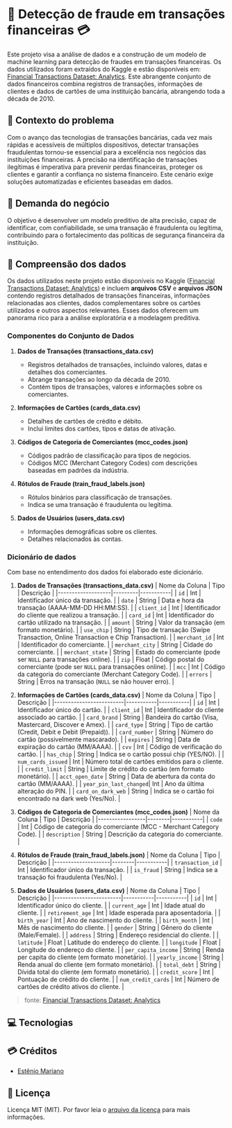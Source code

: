 # 🔎 Detecção de fraude em transações financeiras 💳

Este projeto visa a análise de dados e a construção de um modelo de machine learning para detecção de fraudes em transações financeiras. Os dados utilizados foram extraídos do Kaggle e estão disponíveis em: [Financial Transactions Dataset: Analytics](https://www.kaggle.com/datasets/computingvictor/transactions-fraud-datasets). Este abrangente conjunto de dados financeiros combina registros de transações, informações de clientes e dados de cartões de uma instituição bancária, abrangendo toda a década de 2010.

## 🚨 Contexto do problema

Com o avanço das tecnologias de transações bancárias, cada vez mais rápidas e acessíveis de múltiplos dispositivos, detectar transações fraudulentas tornou-se essencial para a excelência nos negócios das instituições financeiras.
A precisão na identificação de transações ilegítimas é imperativa para prevenir perdas financeiras, proteger os clientes e garantir a confiança no sistema financeiro. Este cenário exige soluções automatizadas e eficientes baseadas em dados.

## 💼 Demanda do negócio

O objetivo é desenvolver um modelo preditivo de alta precisão, capaz de identificar, com confiabilidade, se uma transação é fraudulenta ou legítima, contribuindo para o fortalecimento das políticas de segurança financeira da instituição.

## 📃 Compreensão dos dados

Os dados utilizados neste projeto estão disponíveis no Kaggle ([Financial Transactions Dataset: Analytics](https://www.kaggle.com/datasets/computingvictor/transactions-fraud-datasets)) e incluem **arquivos CSV** e **arquivos JSON** contendo registros detalhados de transações financeiras, informações relacionadas aos clientes, dados complementares sobre os cartões utilizados e outros aspectos relevantes.
Esses dados oferecem um panorama rico para a análise exploratória e a modelagem preditiva.

### Componentes do Conjunto de Dados

1. **Dados de Transações (transactions_data.csv)**
   - Registros detalhados de transações, incluindo valores, datas e detalhes dos comerciantes.
   - Abrange transações ao longo da década de 2010.
   - Contém tipos de transações, valores e informações sobre os comerciantes.

2. **Informações de Cartões (cards_data.csv)**
   - Detalhes de cartões de crédito e débito.
   - Inclui limites dos cartões, tipos e datas de ativação.

3. **Códigos de Categoria de Comerciantes (mcc_codes.json)**
   - Códigos padrão de classificação para tipos de negócios.
   - Códigos MCC (Merchant Category Codes) com descrições baseadas em padrões da indústria.

4. **Rótulos de Fraude (train_fraud_labels.json)**
   - Rótulos binários para classificação de transações.
   - Indica se uma transação é fraudulenta ou legítima.

5. **Dados de Usuários (users_data.csv)**
   - Informações demográficas sobre os clientes.
   - Detalhes relacionados às contas.

### Dicionário de dados

Com base no entendimento dos dados foi elaborado este dicionário.

1. **Dados de Transações (transactions_data.csv)**
| Nome da Coluna    | Tipo     | Descrição |
|-------------------|---------|-----------|
| `id`             | Int     | Identificador único da transação. |
| `date`           | String  | Data e hora da transação (AAAA-MM-DD HH:MM:SS). |
| `client_id`      | Int     | Identificador do cliente que realizou a transação. |
| `card_id`        | Int     | Identificador do cartão utilizado na transação. |
| `amount`         | String  | Valor da transação (em formato monetário). |
| `use_chip`       | String  | Tipo de transação (Swipe Transaction, Online Transaction e Chip Transaction). |
| `merchant_id`    | Int     | Identificador do comerciante. |
| `merchant_city`  | String  | Cidade do comerciante. |
| `merchant_state` | String  | Estado do comerciante (pode ser `NULL` para transações online). |
| `zip`            | Float   | Código postal do comerciante (pode ser `NULL` para transações online). |
| `mcc`            | Int     | Código da categoria do comerciante (Merchant Category Code). |
| `errors`         | String  | Erros na transação (`NULL` se não houver erro). |

2. **Informações de Cartões (cards_data.csv)**
| Nome da Coluna          | Tipo       | Descrição |
|-------------------------|-----------|-----------|
| `id`                   | Int       | Identificador único do cartão. |
| `client_id`            | Int       | Identificador do cliente associado ao cartão. |
| `card_brand`           | String    | Bandeira do cartão (Visa, Mastercard, Discover e Amex). |
| `card_type`            | String    | Tipo de cartão (Credit, Debit e Debit (Prepaid)). |
| `card_number`          | String    | Número do cartão (possivelmente mascarado). |
| `expires`              | String    | Data de expiração do cartão (MM/AAAA). |
| `cvv`                  | Int       | Código de verificação do cartão. |
| `has_chip`             | String    | Indica se o cartão possui chip (YES/NO). |
| `num_cards_issued`     | Int       | Número total de cartões emitidos para o cliente. |
| `credit_limit`         | String    | Limite de crédito do cartão (em formato monetário). |
| `acct_open_date`       | String    | Data de abertura da conta do cartão (MM/AAAA). |
| `year_pin_last_changed`| Int       | Ano da última alteração do PIN. |
| `card_on_dark_web`     | String    | Indica se o cartão foi encontrado na dark web (Yes/No). |

3. **Códigos de Categoria de Comerciantes (mcc_codes.json)**
| Nome da Coluna  | Tipo    | Descrição |
|-----------------|--------|-----------|
| `code`         | Int    | Código de categoria do comerciante (MCC - Merchant Category Code). |
| `description`  | String | Descrição da categoria do comerciante. |

4. **Rótulos de Fraude (train_fraud_labels.json)**
| Nome da Coluna     | Tipo    | Descrição |
|--------------------|--------|-----------|
| `transaction_id`  | Int    | Identificador único da transação. |
| `is_fraud`        | String | Indica se a transação foi fraudulenta (Yes/No). |

5. **Dados de Usuários (users_data.csv)**
| Nome da Coluna         | Tipo       | Descrição |
|------------------------|-----------|-----------|
| `id`                  | Int       | Identificador único do cliente. |
| `current_age`         | Int       | Idade atual do cliente. |
| `retirement_age`      | Int       | Idade esperada para aposentadoria. |
| `birth_year`          | Int       | Ano de nascimento do cliente. |
| `birth_month`         | Int       | Mês de nascimento do cliente. |
| `gender`              | String    | Gênero do cliente (Male/Female). |
| `address`             | String    | Endereço residencial do cliente. |
| `latitude`            | Float     | Latitude do endereço do cliente. |
| `longitude`           | Float     | Longitude do endereço do cliente. |
| `per_capita_income`   | String    | Renda per capita do cliente (em formato monetário). |
| `yearly_income`       | String    | Renda anual do cliente (em formato monetário). |
| `total_debt`          | String    | Dívida total do cliente (em formato monetário). |
| `credit_score`        | Int       | Pontuação de crédito do cliente. |
| `num_credit_cards`    | Int       | Número de cartões de crédito ativos do cliente. |

> fonte: [Financial Transactions Dataset: Analytics](https://www.kaggle.com/datasets/computingvictor/transactions-fraud-datasets)

## 💻 Tecnologias

## 💳 Créditos

- [Estênio Mariano](https://github.com/emso-exe)

## 🔖 Licença

Licença MIT (MIT). Por favor leia o [arquivo da licença](LICENSE.md) para mais informações.
